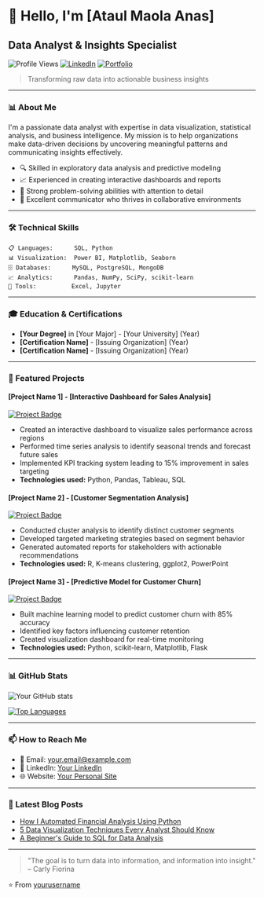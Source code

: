 # 👋 Hello, I'm [Ataul Maola Anas]
## Data Analyst & Insights Specialist

![Profile Views](https://komarev.com/ghpvc/?username=ataulmaola&color=brightgreen)
[![LinkedIn](https://img.shields.io/badge/LinkedIn-Connect-blue)](https://www.linkedin.com/in/ataul-anas/)
[![Portfolio](https://img.shields.io/badge/Portfolio-Visit-success)](https://yourportfolio.com)

> Transforming raw data into actionable business insights

---

### 📊 About Me

I'm a passionate data analyst with expertise in data visualization, statistical analysis, and business intelligence. My mission is to help organizations make data-driven decisions by uncovering meaningful patterns and communicating insights effectively.

- 🔍 Skilled in exploratory data analysis and predictive modeling
- 📈 Experienced in creating interactive dashboards and reports
- 🧠 Strong problem-solving abilities with attention to detail
- 🤝 Excellent communicator who thrives in collaborative environments

---

### 🛠️ Technical Skills

```
📋 Languages:      SQL, Python
📊 Visualization:  Power BI, Matplotlib, Seaborn
🗄️ Databases:      MySQL, PostgreSQL, MongoDB
📈 Analytics:      Pandas, NumPy, SciPy, scikit-learn
🧰 Tools:          Excel, Jupyter
```

---

### 🎓 Education & Certifications

- **[Your Degree]** in [Your Major] - [Your University] (Year)
- **[Certification Name]** - [Issuing Organization] (Year)
- **[Certification Name]** - [Issuing Organization] (Year)

---

### 💼 Featured Projects

#### [Project Name 1] - [Interactive Dashboard for Sales Analysis]

[![Project Badge](https://img.shields.io/badge/Project-View-orange)](https://github.com/yourusername/project1)

- Created an interactive dashboard to visualize sales performance across regions
- Performed time series analysis to identify seasonal trends and forecast future sales
- Implemented KPI tracking system leading to 15% improvement in sales targeting
- **Technologies used:** Python, Pandas, Tableau, SQL

#### [Project Name 2] - [Customer Segmentation Analysis]

[![Project Badge](https://img.shields.io/badge/Project-View-orange)](https://github.com/yourusername/project2)

- Conducted cluster analysis to identify distinct customer segments
- Developed targeted marketing strategies based on segment behavior
- Generated automated reports for stakeholders with actionable recommendations
- **Technologies used:** R, K-means clustering, ggplot2, PowerPoint

#### [Project Name 3] - [Predictive Model for Customer Churn]

[![Project Badge](https://img.shields.io/badge/Project-View-orange)](https://github.com/yourusername/project3)

- Built machine learning model to predict customer churn with 85% accuracy
- Identified key factors influencing customer retention
- Created visualization dashboard for real-time monitoring
- **Technologies used:** Python, scikit-learn, Matplotlib, Flask

---

### 📊 GitHub Stats

![Your GitHub stats](https://github-readme-stats.vercel.app/api?username=yourusername&show_icons=true&theme=radical)

[![Top Languages](https://github-readme-stats.vercel.app/api/top-langs/?username=yourusername&layout=compact&theme=radical)](https://github.com/yourusername)

---

### 📫 How to Reach Me

- 📧 Email: your.email@example.com
- 💼 LinkedIn: [Your LinkedIn](https://www.linkedin.com/in/ataul-anas/)
- 🌐 Website: [Your Personal Site](https://yourwebsite.com)

---

### 📝 Latest Blog Posts

<!-- BLOG-POST-LIST:START -->
- [How I Automated Financial Analysis Using Python](https://yourblog.com/post1)
- [5 Data Visualization Techniques Every Analyst Should Know](https://yourblog.com/post2)
- [A Beginner's Guide to SQL for Data Analysis](https://yourblog.com/post3)
<!-- BLOG-POST-LIST:END -->

---

> "The goal is to turn data into information, and information into insight." – Carly Fiorina

⭐️ From [yourusername](https://github.com/yourusername)
